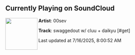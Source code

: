 ## Currently Playing on SoundCloud

[<img align="left" width="100" src="https://i1.sndcdn.com/artworks-Ne3OMKblmCYc3VwX-ZFHvPg-t500x500.png">](https://soundcloud.com/ih8sev/swaggedout)

**Artist**: 00sev 

**Track**: swaggedout w/ cluu + daikyu [#get]

Last updated at 7/16/2025, 8:00:52 AM
